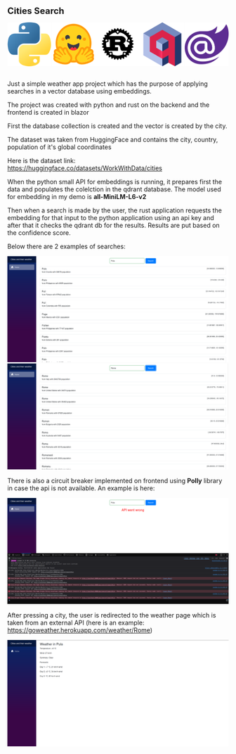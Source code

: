 <span style="font-size: 20px;">**Cities Search**</span>

<div style="display:flex; justify-content:space-between">
    <img src="assets/icons/python.png" alt="Python" width = 100 height = 100 />
    <img src ="assets/icons/huggingface.svg" alt="HuggingFace" width = 100 height = 100 />
    <img src ="assets/icons/rust.svg" alt="Rust" width = 100 height = 100 />
    <img src ="assets/icons/qdrant.png" alt="Qdrant" width = 100 height = 100 />
    <img src ="assets/icons/blazor.png" alt="Blazor" width = 100 height = 100 />
</div>

<br />

Just a simple weather app project which has the purpose of applying searches in a vector database using embeddings.

The project was created with python and rust on the backend and the frontend is created in blazor

First the database collection is created and the vector is created by the city. 

The dataset was taken from HuggingFace and contains the city, country, population of it's global coordinates

Here is the dataset link: https://huggingface.co/datasets/WorkWithData/cities

When the python small API for embeddings is running, it prepares first the data and populates the colelction in the qdrant database. The model used for embedding in my demo is **all-MiniLM-L6-v2** 

Then when a search is made by the user, the rust application requests the embedding for that input to the python application using an api key and after that it checks the qdrant db for the results. Results are put based on the confidence score.


Below there are 2 examples of searches: 

<img src="assets/screenshots/search-result-pula.png" alt="search" />
<img src="assets/screenshots/search-rome.png" alt="search" />

There is also a circuit breaker implemented on frontend using **Polly** library in case the api is not available. An example is here: 

<img src="assets/screenshots/circuit-breaker.png">

After pressing a city, the user is redirected to the weather page which is taken from an external API (here is an example: https://goweather.herokuapp.com/weather/Rome)

<img src="assets/screenshots/weather-api.png" alt="weather">


